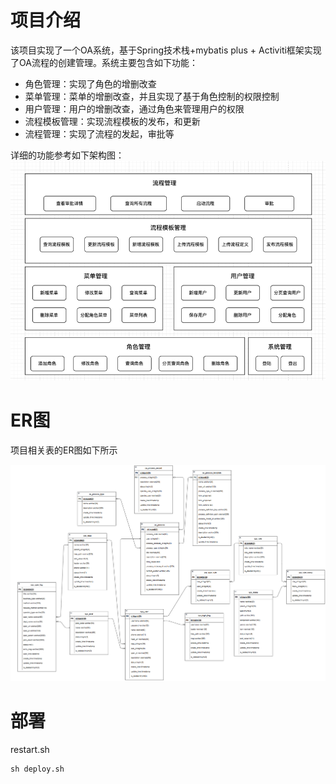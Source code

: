 # 项目介绍

该项目实现了一个OA系统，基于Spring技术栈+mybatis plus + Activiti框架实现了OA流程的创建管理。系统主要包含如下功能：

- 角色管理：实现了角色的增删改查
- 菜单管理：菜单的增删改查，并且实现了基于角色控制的权限控制 
- 用户管理：用户的增删改查，通过角色来管理用户的权限
- 流程模板管理：实现流程模板的发布，和更新
- 流程管理：实现了流程的发起，审批等

详细的功能参考如下架构图：
![img.png](images/img.png)


# ER图

项目相关表的ER图如下所示

![img.png](images/er.jpg)



# 部署

restart.sh
```shell
sh deploy.sh
```